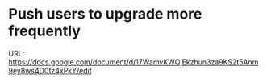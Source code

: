 # Push users to upgrade more frequently

URL: https://docs.google.com/document/d/17WamvKWQjEkzhun3za9KS2t5Anm9ey8ws4D0tz4xPkY/edit

